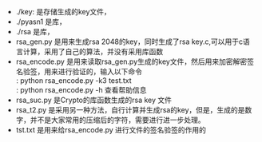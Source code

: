 - ./key: 是存储生成的key文件，  
- ./pyasn1 是库，  
- ./rsa 是库，  
- rsa_gen.py 是用来生成rsa 2048的key，同时生成了rsa key.c,可以用于c语言计算，采用了自己的算法，并没有采用库函数  
- rsa_encode.py 是用来读取rsa_gen.py生成的key文件，然后用来加密解密签名验签，用来进行验证的，输入以下命令  
: python rsa_encode.py -k3 test.txt  
: python rsa_encode.py -h  查看帮助信息  
- rsa_suc.py  是Crypto的库函数生成的rsa key 文件  
- rsa_t2.py 是采用另一种方法，自行计算并生成rsa的key，但是，生成的是数字，并不是大家常用的压缩后的字符，需要进行进一步处理。
- tst.txt 是用来给rsa_encode.py 进行文件的签名验签的作用的

